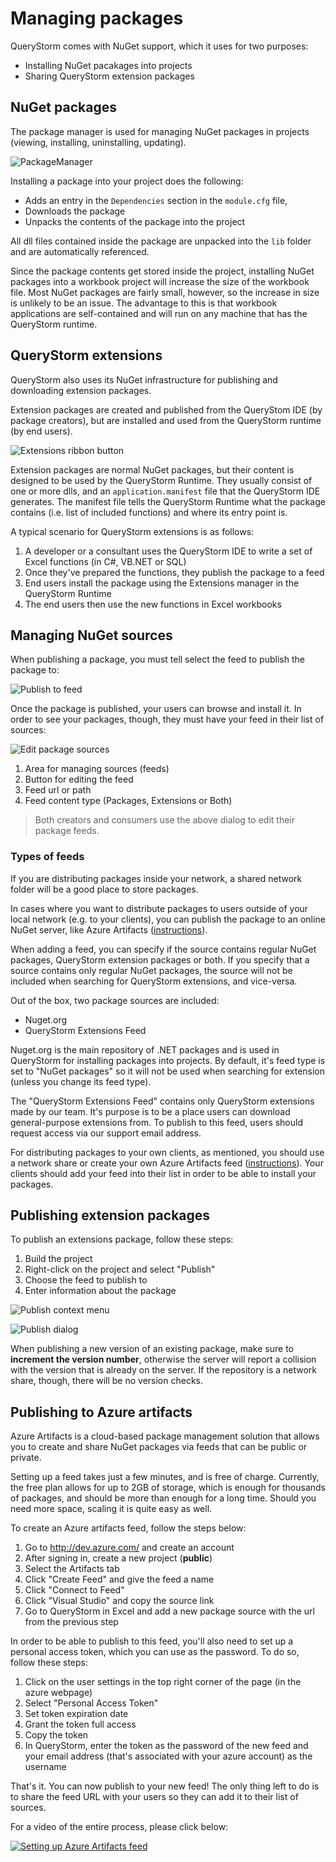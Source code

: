 # Managing packages

QueryStorm comes with NuGet support, which it uses for two purposes:

- Installing NuGet pacakages into projects
- Sharing QueryStorm extension packages

## NuGet packages

The package manager is used for managing NuGet packages in projects (viewing, installing, uninstalling, updating). 

![PackageManager](../Images/PackageManager.png)

Installing a package into your project does the following:
- Adds an entry in the `Dependencies` section in the `module.cfg` file,
- Downloads the package
- Unpacks the contents of the package into the project
  
All dll files contained inside the package are unpacked into the `lib` folder and are automatically referenced.

Since the package contents get stored inside the project, installing NuGet packages into a workbook project will increase the size of the workbook file. Most NuGet packages are fairly small, however, so the increase in size is unlikely to be an issue. The advantage to this is that workbook applications are self-contained and will run on any machine that has the QueryStorm runtime.

## QueryStorm extensions

QueryStorm also uses its NuGet infrastructure for publishing and downloading extension packages. 

Extension packages are created and published from the QueryStom IDE (by package creators), but are installed and used from the QueryStorm runtime (by end users).

![Extensions ribbon button](../images/ExtensionsRibbonButton.Png)

Extension packages are normal NuGet packages, but their content is designed to be used by the QueryStorm Runtime. They usually consist of one or more dlls, and an `application.manifest` file that the QueryStorm IDE generates. The manifest file tells the QueryStorm Runtime what the package contains (i.e. list of included functions) and where its entry point is.

A typical scenario for QueryStorm extensions is as follows: 

1. A developer or a consultant uses the QueryStorm IDE to write a set of Excel functions (in C#, VB.NET or SQL) 
2. Once they've prepared the functions, they publish the package to a feed
3. End users install the package using the Extensions manager in the QueryStorm Runtime
4. The end users then use the new functions in Excel workbooks

## Managing NuGet sources

When publishing a package, you must tell select the feed to publish the package to:

![Publish to feed](../images/PublishToFeed.png)

Once the package is published, your users can browse and install it. In order to see your packages, though, they must have your feed in their list of sources:

![Edit package sources](../images/EditPackageSources.png)

1. Area for managing sources (feeds)
2. Button for editing the feed
3. Feed url or path
4. Feed content type (Packages, Extensions or Both)

> Both creators and consumers use the above dialog to edit their package feeds.

### Types of feeds

If you are distributing packages inside your network, a shared network folder will be a good place to store packages. 

In cases where you want to distribute packages to users outside of your local network (e.g. to your clients), you can publish the package to an online NuGet server, like Azure Artifacts ([instructions](../todo)).

When adding a feed, you can specify if the source contains regular NuGet packages, QueryStorm extension packages or both. If you specify that a source contains only regular NuGet packages, the source will not be included when searching for QueryStorm extensions, and vice-versa.

Out of the box, two package sources are included:

- Nuget.org
- QueryStorm Extensions Feed 

Nuget.org is the main repository of .NET packages and is used in QueryStorm for installing packages into projects. By default, it's feed type is set to "NuGet packages" so it will not be used when searching for extension (unless you change its feed type).

The "QueryStorm Extensions Feed" contains only QueryStorm extensions made by our team. It's purpose is to be a place users can download general-purpose extensions from. To publish to this feed, users should request access via our support email address. 

For distributing packages to your own clients, as mentioned, you should use a network share or create your own Azure Artifacts feed ([instructions](../todo)). Your clients should add your feed into their list in order to be able to install your packages.

## Publishing extension packages

To publish an extensions package, follow these steps:
1. Build the project
2. Right-click on the project and select "Publish"
3. Choose the feed to publish to
4. Enter information about the package

![Publish context menu](../Images/PublishContextMenu.png)

![Publish dialog](../Images/PublishDialog.png)

When publishing a new version of an existing package, make sure to **increment the version number**, otherwise the server will report a collision with the version that is already on the server. If the repository is a network share, though, there will be no version checks. 

## Publishing to Azure artifacts

Azure Artifacts is a cloud-based package management solution that allows you to create and share NuGet packages via feeds that can be public or private.

Setting up a feed takes just a few minutes, and is free of charge. Currently, the free plan allows for up to 2GB of storage, which is enough for thousands of packages, and should be more than enough for a long time. Should you need more space, scaling it is quite easy as well. 

To create an Azure artifacts feed, follow the steps below:

1. Go to http://dev.azure.com/ and create an account
2. After signing in, create a new project (**public**)
3. Select the Artifacts tab
4. Click "Create Feed" and give the feed a name
5. Click "Connect to Feed"
6. Click "Visual Studio" and copy the source link
7. Go to QueryStorm in Excel and add a new package source with the url from the previous step

In order to be able to publish to this feed, you'll also need to set up a personal access token, which you can use as the password. To do so, follow these steps:

1. Click on the user settings in the top right corner of the page (in the azure webpage)
2. Select "Personal Access Token"
3. Set token expiration date
4. Grant the token full access
5. Copy the token
6. In QueryStorm, enter the token as the password of the new feed and your email address (that's associated with your azure account) as the username

That's it. You can now publish to your new feed! The only thing left to do is to share the feed URL with your users so they can add it to their list of sources.

For a video of the entire process, please click below:

[![Setting up Azure Artifacts feed](../images/video.jpg)](https://youtu.be/jc5l4OV0PZM "Setting up Azure Artifacts feed")